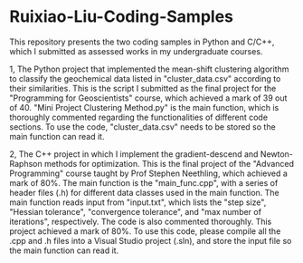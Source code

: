 # Ruixiao-Liu-Coding-Samples
This repository presents the two coding samples in Python and C/C++, which I submitted as assessed works in my undergraduate courses.

1, The Python project that implemented the mean-shift clustering algorithm to classify the geochemical data listed in "cluster_data.csv" according to their similarities. This is the script I submitted as the final project for the "Programming for Geoscientists" course, which achieved a mark of 39 out of 40. "Mini Project Clustering Method.py" is the main function, which is thoroughly commented regarding the functionalities of different code sections. To use the code, "cluster_data.csv" needs to be stored so the main function can read it.

2, The C++ project in which I implement the gradient-descend and Newton-Raphson methods for optimization. This is the final project of the "Advanced Programming" course taught by Prof Stephen Neethling, which achieved a mark of 80%. The main function is the "main_func.cpp", with a series of header files (.h) for different data classes used in the main function. The main function reads input from "input.txt", which lists the "step size", "Hessian tolerance", "convergence tolerance", and "max number of iterations", respectively. The code is also commented thoroughly. This project achieved a mark of 80%. To use this code, please compile all the .cpp and .h files into a Visual Studio project (.sln), and store the input file so the main function can read it.
